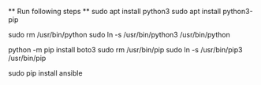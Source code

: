 ** Run following steps **
sudo apt install python3
sudo apt install python3-pip

sudo rm /usr/bin/python
sudo ln -s /usr/bin/python3 /usr/bin/python

python -m pip install boto3
sudo rm /usr/bin/pip
sudo ln -s /usr/bin/pip3 /usr/bin/pip

sudo pip install ansible

